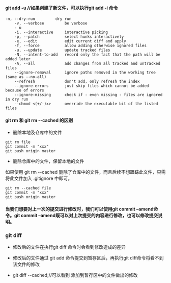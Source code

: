 #### git add -u //如果创建了新文件，可以执行git add -i 命令

````
-n, --dry-run         dry run
    -v, --verbose         be verbose
    - u  
    -i, --interactive     interactive picking
    -p, --patch           select hunks interactively
    -e, --edit            edit current diff and apply
    -f, --force           allow adding otherwise ignored files
    -u, --update          update tracked files
    -N, --intent-to-add   record only the fact that the path will be added later
    -A, --all             add changes from all tracked and untracked files
    --ignore-removal      ignore paths removed in the working tree (same as --no-all)
    --refresh             don't add, only refresh the index
    --ignore-errors       just skip files which cannot be added because of errors
    --ignore-missing      check if - even missing - files are ignored in dry run
    --chmod <(+/-)x>      override the executable bit of the listed files

````

#### git rm 和 git rm --cached 的区别

- 删除本地及仓库中的文件
````
git rm file
git commit -m "xxx"
git push origin master

````
- 删除仓库中的文件，保留本地的文件

如果使用 git rm --cached 删除了仓库中的文件，而且后续不想跟踪此文件，只需将此文件加入 .gitignore 中即可。


````
git rm --cached file
git commit -m "xxx"
git push origin master
````


#### 当我们想要对上一次的提交进行修改时，我们可以使用git commit –amend命令。git commit –amend既可以对上次提交的内容进行修改，也可以修改提交说明。

### git diff

- 修改后的文件在执行git diff 命令时会看到修改造成的差异
  
- 修改后的文件通过 git add 命令提交到暂存区后，再执行git diff命令将看不到该文件的修改
  
- git diff --cached;//可以看到 添加到暂存区中的文件做出的修改